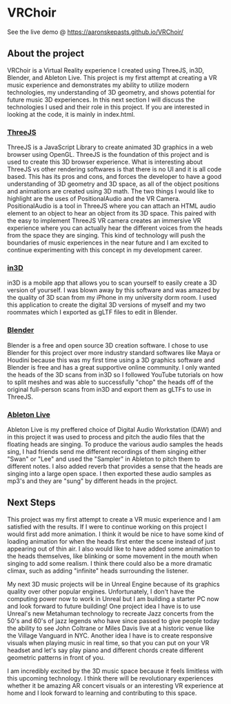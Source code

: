 # VRChoir

See the live demo @ https://aaronskepasts.github.io/VRChoir/

## About the project
VRChoir is a Virtual Reality experience I created using ThreeJS, in3D, Blender, and Ableton Live. This project is my first attempt at creating a VR music experience and demonstrates my ability to utilize modern technologies, my understanding of 3D geometry, and shows potential for future music 3D experiences. In this next section I will discuss the technologies I used and their role in this project. If you are interested in looking at the code, it is mainly in index.html.

### [ThreeJS](https://threejs.org/)
ThreeJS is a JavaScript Library to create animated 3D graphics in a web browser using OpenGL. ThreeJS is the foundation of this project and is used to create this 3D browser experience. What is interesting about ThreeJS vs other rendering softwares is that there is no UI and it is all code based. This has its pros and cons, and forces the developer to have a good understanding of 3D geometry and 3D space, as all of the object positions and animations are created using 3D math. The two things I would like to highlight are the uses of PositionalAudio and the VR Camera. PositionalAudio is a tool in ThreeJS where you can attach an HTML audio element to an object to hear an object from its 3D space. This paired with the easy to implement ThreeJS VR camera creates an immersive VR experience where you can actually hear the different voices from the heads from the space they are singing. This kind of technology will push the boundaries of music experiences in the near future and I am excited to continue experimenting with this concept in my development career.

### [in3D](https://in3d.io/)
in3D is a mobile app that allows you to scan yourself to easily create a 3D version of yourself. I was blown away by this software and was amazed by the quality of 3D scan from my iPhone in my university dorm room. I used this application to create the digital 3D versions of myself and my two roommates which I exported as gLTF files to edit in Blender.

### [Blender](https://www.blender.org/)
Blender is a free and open source 3D creation software. I chose to use Blender for this project over more industry standard softwares like Maya or Houdini because this was my first time using a 3D graphics software and Blender is free and has a great supportive online community. I only wanted the heads of the 3D scans from in3D so I followed YouTube tutorials on how to split meshes and was able to successfully "chop" the heads off of the original full-person scans from in3D and export them as gLTFs to use in ThreeJS.

### [Ableton Live](https://www.ableton.com/en/)
Ableton Live is my preffered choice of Digital Audio Workstation (DAW) and in this project it was used to process and pitch the audio files that the floating heads are singing. To produce the various audio samples the heads sing, I had friends send me different recordings of them singing either "Swan" or "Lee" and used the "Sampler" in Ableton to pitch them to different notes. I also added reverb that provides a sense that the heads are singing into a large open space. I then exported these audio samples as mp3's and they are "sung" by different heads in the project.

## Next Steps
This project was my first attempt to create a VR music experience and I am satisfied with the results. If I were to continue working on this project I would first add more animation. I think it would be nice to have some kind of loading animation for when the heads first enter the scene instead of just appearing out of thin air. I also would like to have added some animation to the heads themselves, like blinking or some movement in the mouth when singing to add some realism. I think there could also be a more dramatic climax, such as adding "infinite" heads surrounding the listener.  
  
My next 3D music projects will be in Unreal Engine because of its graphics quality over other popular engines. Unfortunately, I don't have the computing power now to work in Unreal but I am building a starter PC now and look forward to future building! One project idea I have is to use Unreal's new Metahuman technology to recreate Jazz concerts from the 50's and 60's of jazz legends who have since passed to give people today the ability to see John Coltrane or Miles Davis live at a historic venue like the Village Vanguard in NYC. Another idea I have is to create responsive visuals when playing music in real time, so that you can put on your VR headset and let's say play piano and different chords create different geometric patterns in front of you.  
  
I am incredibly excited by the 3D music space because it feels limitless with this upcoming technology. I think there will be revolutionary experiences whether it be amazing AR concert visuals or an interesting VR experience at home and I look forward to learning and contributing to this space.
